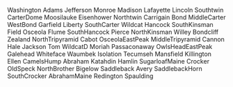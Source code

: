Washington
Adams
Jefferson
Monroe
Madison
Lafayette
Lincoln
Southtwin
CarterDome
Moosilauke
Eisenhower
Northtwin
Carrigain
Bond
MiddleCarter
WestBond
Garfield
Liberty
SouthCarter
Wildcat
Hancock
SouthKinsman
Field
Osceola
Flume
SouthHancock
Pierce
NorthKinsman
Willey
Bondcliff
Zealand
NorthTripyramid
Cabot
OsceolaEastPeak
MiddleTripyramid
Cannon
Hale
Jackson
Tom
WildcatD
Moriah
Passaconaway
OwlsHeadEastPeak
Galehead
Whiteface
Waumbek
Isolation
Tecumseh
Mansfield
Killington
Ellen
CamelsHump
Abraham
Katahdin
Hamlin
SugarloafMaine
Crocker
OldSpeck
NorthBrother
Bigelow
Saddleback
Avery
SaddlebackHorn
SouthCrocker
AbrahamMaine
Redington
Spaulding
